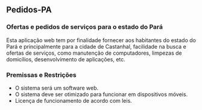 ﻿## Pedidos-PA
### Ofertas e pedidos de serviços para o estado do Pará
Esta aplicação web tem por finalidade fornecer aos habitantes do estado do Pará e principalmente para a cidade de Castanhal, facilidade na busca e ofertas de serviços, como manutenção de computadores, limpezas de domicílios, desenvolvimento de aplicações, etc.  
### Premissas e Restrições
  - O sistema será um software web.
  - O sistema deve ser otimizado para funcionar em dispositivos móveis.
  - Licença de funcionamento de acordo com leis. 